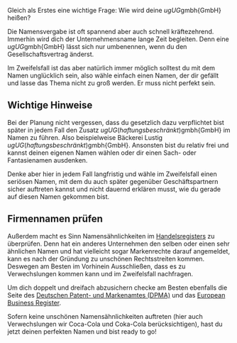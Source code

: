 Gleich als Erstes eine wichtige Frage: Wie wird deine $ug{UG}$gmbh{GmbH} heißen?

Die Namensvergabe ist oft spannend aber auch schnell kräftezehrend. Immerhin wird dich der Unternehmensname lange Zeit begleiten. Denn eine $ug{UG}$gmbh{GmbH} lässt sich nur umbenennen, wenn du den Gesellschaftsvertrag änderst.

Im Zweifelsfall ist das aber natürlich immer möglich solltest du mit dem Namen unglücklich sein, also wähle einfach einen Namen, der dir gefällt und lasse das Thema nicht zu groß werden. Er muss nicht perfekt sein.

## Wichtige Hinweise

Bei der Planung nicht vergessen, dass du gesetzlich dazu verpflichtet bist später in jedem Fall den Zusatz $ug{UG (haftungsbeschränkt)}$gmbh{GmbH} im Namen zu führen. Also beispielweise Bäckerei Lustig $ug{UG (haftungsbeschränkt)}$gmbh{GmbH}. Ansonsten bist du relativ frei und kannst deinen eigenen Namen wählen oder dir einen Sach- oder Fantasienamen ausdenken.

Denke aber hier in jedem Fall langfristig und wähle im Zweifelsfall einen seriösen Namen, mit dem du auch später gegenüber Geschäftspartnern sicher auftreten kannst und nicht dauernd erklären musst, wie du gerade auf diesen Namen gekommen bist.

## Firmennamen prüfen

Außerdem macht es Sinn Namensähnlichkeiten im [Handelsregisters](https://www.handelsregister.de/rp_web/mask.do?Typ=e) zu überprüfen. Denn hat ein anderes Unternehmen den selben oder einen sehr ähnlichen Namen und hat vielleicht sogar Markenrechte darauf angemeldet, kann es nach der Gründung zu unschönen Rechtsstreiten kommen. Deswegen am Besten im Vorhinein Ausschließen, dass es zu Verwechslungen kommen kann und im Zweifelsfall nachfragen.

Um dich doppelt und dreifach abzusichern checke am Besten ebenfalls die Seite des [Deutschen Patent- und Markenamtes (DPMA)](https://register.dpma.de/DPMAregister/marke/basis) und das [European Business Register](https://ebr.bundesanzeiger-verlag.de/european-business-register/unternehmenssuche).

Sofern keine unschönen Namensähnlichkeiten auftreten (hier auch Verwechslungen wir Coca-Cola und Coka-Cola berücksichtigen), hast du jetzt deinen perfekten Namen und bist ready to go!
